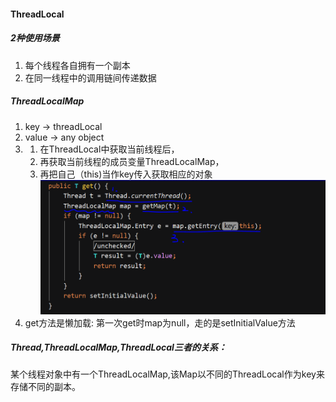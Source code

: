 #### ThreadLocal
##### 2种使用场景
1. 每个线程各自拥有一个副本
2. 在同一线程中的调用链间传递数据

##### ThreadLocalMap
1. key -> threadLocal
2. value -> any object
3. 1. 在ThreadLocal中获取当前线程后，
   2. 再获取当前线程的成员变量ThreadLocalMap，
   3. 再把自己（this)当作key传入获取相应的对象
![avatar](../../../../resources/ThreadLocalMap.PNG)
4. get方法是懒加载: 第一次get时map为null，走的是setInitialValue方法
   
##### Thread,ThreadLocalMap,ThreadLocal三者的关系：
某个线程对象中有一个ThreadLocalMap,该Map以不同的ThreadLocal作为key来存储不同的副本。

